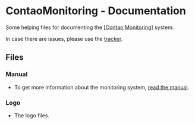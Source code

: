 ContaoMonitoring - Documentation
================================

Some helping files for documenting the [[Contao Monitoring]](https://github.com/ContaoMonitoring/monitoring) system.

In case there are issues, please use the [tracker](https://github.com/ContaoMonitoring/documentation/issues).


Files
------

### Manual

- To get more information about the monitoring system, [read the manual](https://github.com/ContaoMonitoring/documentation/blob/master/manual).

### Logo

- The logo files.